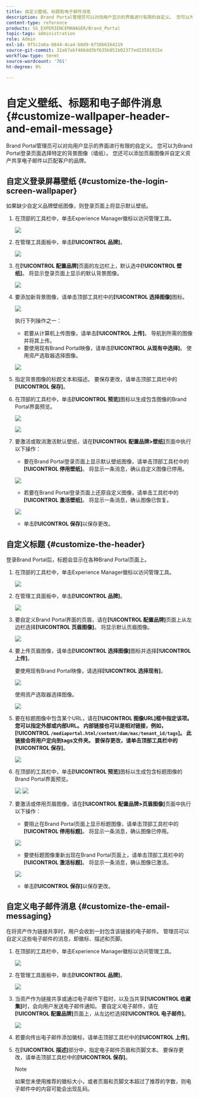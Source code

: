 ```yaml
---
title: 自定义壁纸、标题和电子邮件消息
description: Brand Portal管理员可以对向用户显示的界面进行有限的自定义。 您可以为Brand Portal登录页面选择特定的背景图像（墙纸）。 您还可以添加页眉图像并自定义资产共享电子邮件以匹配客户的品牌。
content-type: reference
products: SG_EXPERIENCEMANAGER/Brand_Portal
topic-tags: administration
role: Admin
exl-id: 9f5c2a6a-8844-4ca4-b0d9-8f50b6164219
source-git-commit: 32a67abf466dd3bf635b851b02377ed23591915e
workflow-type: tm+mt
source-wordcount: '761'
ht-degree: 0%

---
```


# 自定义壁纸、标题和电子邮件消息 {#customize-wallpaper-header-and-email-message}

Brand Portal管理员可以对向用户显示的界面进行有限的自定义。 您可以为Brand Portal登录页面选择特定的背景图像（墙纸）。 您还可以添加页眉图像并自定义资产共享电子邮件以匹配客户的品牌。

## 自定义登录屏幕壁纸 {#customize-the-login-screen-wallpaper}

如果缺少自定义品牌壁纸图像，则登录页面上将显示默认壁纸。

1. 在顶部的工具栏中，单击Experience Manager徽标以访问管理工具。

   ![](assets/aemlogo.png)

1. 在管理工具面板中，单击&#x200B;**[!UICONTROL 品牌]**。

   ![](assets/admin-tools-panel-10.png)

1. 在&#x200B;**[!UICONTROL 配置品牌]**&#x200B;页面的左边栏上，默认选中&#x200B;**[!UICONTROL 壁纸]**。 将显示登录页面上显示的默认背景图像。

   ![](assets/default_wallpaper.png)

1. 要添加新背景图像，请单击顶部工具栏中的&#x200B;**[!UICONTROL 选择图像]**&#x200B;图标。

   ![](assets/choose_wallpaperimage.png)

   执行下列操作之一：

   * 若要从计算机上传图像，请单击&#x200B;**[!UICONTROL 上传]**。 导航到所需的图像并将其上传。
   * 要使用现有Brand Portal映像，请单击&#x200B;**[!UICONTROL 从现有中选择]**。 使用资产选取器选择图像。

   ![](assets/asset-picker.png)

1. 指定背景图像的标题文本和描述。 要保存更改，请单击顶部工具栏中的&#x200B;**[!UICONTROL 保存]**。

1. 在顶部的工具栏中，单击&#x200B;**[!UICONTROL 预览]**&#x200B;图标以生成包含图像的Brand Portal界面预览。

   ![](assets/chlimage_1.png)

   ![](assets/custom-wallpaper-preview.png)

1. 要激活或取消激活默认壁纸，请在&#x200B;**[!UICONTROL 配置品牌>壁纸]**&#x200B;页面中执行以下操作：

   * 要在Brand Portal登录页面上显示默认壁纸图像，请单击顶部工具栏中的&#x200B;**[!UICONTROL 停用壁纸]**。 将显示一条消息，确认自定义图像已停用。

   ![](assets/chlimage_1-1.png)

   * 若要在Brand Portal登录页面上还原自定义图像，请单击工具栏中的&#x200B;**[!UICONTROL 激活壁纸]**。 将显示一条消息，确认图像已恢复。

   ![](assets/chlimage_1-2.png)

   * 单击&#x200B;**[!UICONTROL 保存]**&#x200B;以保存更改。

## 自定义标题 {#customize-the-header}

登录Brand Portal后，标题会显示在各种Brand Portal页面上。

1. 在顶部的工具栏中，单击Experience Manager徽标以访问管理工具。

   ![](assets/aemlogo.png)

1. 在管理工具面板中，单击&#x200B;**[!UICONTROL 品牌]**。

   ![](assets/admin-tools-panel-11.png)

1. 要自定义Brand Portal界面的页眉，请在&#x200B;**[!UICONTROL 配置品牌]**&#x200B;页面上从左边栏选择&#x200B;**[!UICONTROL 页眉图像]**。 将显示默认页眉图像。

   ![](assets/default-header.png)

1. 要上传页眉图像，请单击&#x200B;**[!UICONTROL 选择图像]**&#x200B;图标并选择&#x200B;**[!UICONTROL 上传]**。

   要使用现有Brand Portal映像，请选择&#x200B;**[!UICONTROL 选择现有]**。

   ![](assets/choose_wallpaperimage-1.png)

   使用资产选取器选择图像。

   ![](assets/asset-picker-header.png)

1. 要在标题图像中包含某个URL，请在&#x200B;**[!UICONTROL 图像URL]**框中指定该项。 您可以指定外部或内部URL。 内部链接也可以是相对链接，例如，
   [!UICONTROL `/mediaportal.html/content/dam/mac/tenant_id/tags`]。
此链接会将用户定向到tags文件夹。
要保存更改，请单击顶部工具栏中的**[!UICONTROL 保存]**。

   ![](assets/configure_brandingheaderimageurl.png)

1. 在顶部的工具栏中，单击&#x200B;**[!UICONTROL 预览]**&#x200B;图标以生成包含标题图像的Brand Portal界面预览。

   ![](assets/chlimage_1-3.png)
   ![](assets/custom_header_preview.png)

1. 要激活或停用页眉图像，请在&#x200B;**[!UICONTROL 配置品牌>页眉图像]**&#x200B;页面中执行以下操作：

   * 要阻止在Brand Portal页面上显示标题图像，请单击顶部工具栏中的&#x200B;**[!UICONTROL 停用标题]**。 将显示一条消息，确认图像已停用。

   ![](assets/chlimage_1-4.png)

   * 要使标题图像重新出现在Brand Portal页面上，请单击顶部工具栏中的&#x200B;**[!UICONTROL 激活标题]**。 将显示一条消息，确认图像已激活。

   ![](assets/chlimage_1-5.png)

   * 单击&#x200B;**[!UICONTROL 保存]**&#x200B;以保存更改。

## 自定义电子邮件消息 {#customize-the-email-messaging}

在将资产作为链接共享时，用户会收到一封包含该链接的电子邮件。 管理员可以自定义这些电子邮件的消息，即徽标、描述和页脚。

1. 在顶部的工具栏中，单击Experience Manager徽标以访问管理工具。

   ![](assets/aemlogo.png)

1. 在管理工具面板中，单击&#x200B;**[!UICONTROL 品牌]**。

   ![](assets/admin-tools-panel-12.png)

1. 当资产作为链接共享或通过电子邮件下载时，以及当共享&#x200B;**[!UICONTROL 收藏集]**&#x200B;时，会向用户发送电子邮件通知。 要自定义电子邮件，请在&#x200B;**[!UICONTROL 配置品牌]**&#x200B;页面上，从左边栏选择&#x200B;**[!UICONTROL 电子邮件]**。

   ![](assets/configure-branding-page-email.png)

1. 若要向传出电子邮件添加徽标，请单击顶部工具栏中的&#x200B;**[!UICONTROL 上传]**。

1. 在&#x200B;**[!UICONTROL 描述]**&#x200B;部分中，指定电子邮件页眉和页脚文本。 要保存更改，请单击顶部工具栏中的&#x200B;**[!UICONTROL 保存]**。

   >[!NOTE]
   >
   >如果您未使用推荐的徽标大小，或者页眉和页脚文本超过了推荐的字数，则电子邮件中的内容可能会出现乱码。
